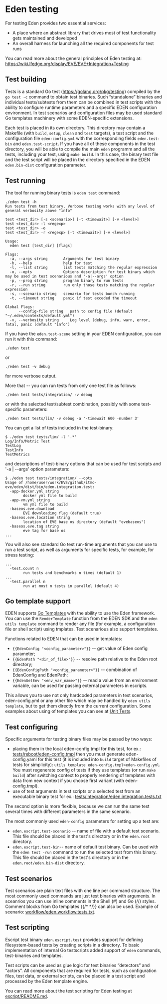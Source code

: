 # Eden testing

For testing Eden provides two essential services:

* A place where an abstract library that drives most of test functionality gets maintained and developed
* An overall harness for launching all the required components for test runs

You can read more about the general principles of Eden testing at:
https://wiki.lfedge.org/display/EVE/EVE+Integration+Testing

## Test building
Tests is a standard Go test (https://golang.org/pkg/testing) compiled by the `go test -c` command to obtain test binaries. Such “standalone” binaries and individual tests/subtests from them can be combined in test scripts with the ability to configure runtime parameters and a specific EDEN configuration environment. In test scenarios and configuration files may be used standard Go templates machinery with some EDEN-specific extensions.

Each test is placed in its own directory. This directory may contain a Makefile (with `build`, `setup`, `clean` and `test` targets), a test script and the configuration file `eden-config.yml` with the corresponding fields `eden.test-bin` and `eden.test-script`. If you have all of these components in the test directory, you will be able to compile the main `eden` programm and all the tests, including your test, using `make build`. In this case, the binary test file and the test script will be placed in the directory specified in the EDEN `eden.bin-dist` configuration parameter.

## Test running
The tool for running binary tests is `eden test` command:
```
./eden test -h
Run tests from test binary. Verbose testing works with any level of general verbosity above "info"

test <test_dir> [-s <scenario>] [-t <timewait>] [-v <level>]
test <test_dir> -l <regexp>
test <test_dir> -o
test <test_dir> -r <regexp> [-t <timewait>] [-v <level>]

Usage:
  eden test [test_dir] [flags]

Flags:
  -a, --args string       Arguments for test binary
  -h, --help              help for test
  -l, --list string       list tests matching the regular expression
  -o, --opts              Options description for test binary which may be used in test scenarious and '-a|--args' option
  -p, --prog string       program binary to run tests
  -r, --run string        run only those tests matching the regular expression
  -s, --scenario string   scenario for tests bunch running
  -t, --timeout string    panic if test exceded the timeout

Global Flags:
      --config-file string   path to config file (default "~/.eden/contexts/default.yml")
  -v, --verbosity string     Log level (debug, info, warn, error, fatal, panic (default "info")
```
If you have the `eden.test-scene` setting in your EDEN configuration, you can run it with this command:
```
./eden test
```
or
```
./eden test -v debug
```
for more verbose output.

More that -- you can run tests from only one test file as follows:
```
./eden test tests/integration/ -v debug
```
or with the selected test/subtest combination, possibly with some test-specific parameters:
```
./eden test tests/lim/ -v debug -a '-timewait 600 -number 3'
```
You can get a list of tests included in the test-binary:
```
$ ./eden test tests/lim/ -l '.*'
Log/Info/Metric Test
TestLog
TestInfo
TestMetrics
```
and descriptions of test-binary options that can be used for test scripts and '-a | --args' option parameters:
```
$ ./eden test tests/integration/ --opts
Usage of /home/user/work/EVE/github/itmo-eve/eden/dist/bin/eden.integration.test:
  -app-docker.yml string
    	docker yml file to build
  -app-vm.yml string
    	vm yml file to build
  -baseos.eve.download
    	EVE downloading flag (default true)
  -baseos.eve.location string
    	location of EVE base os directory (default "evebaseos")
  -baseos.eve.tag string
    	eve tag for base os
...
```
You will also see standard Go test run-time arguments that you can use to run a test script, as well as arguments for specific tests, for example, for stress testing:
```
...
  -test.count n
    	run tests and benchmarks n times (default 1)
...
  -test.parallel n
    	run at most n tests in parallel (default 4)
```

## Go template support

EDEN supports [Go Templates](https://golang.org/pkg/text/template) with the ability to use the Eden framework. You can use the `RenderTemplate` function from the EDEN SDK and the `eden utils template` command to render any file (for example, a configuration file or shell script) using tmplates. Test scenarious also support templates.

Functions related to EDEN that can be used in templates:
* `{{EdenConfig "<config_parameter>"}}` -- get value of Eden config parameter;
* `{{EdenPath "<dir_of_file>"}}` -- resolve path relative to the Eden root directory;
* `{{EdenConfigPath "<config_parameter>"}}` -- combination of EdenConfig and EdenPath;
* `{{EdenGetEnv "<env_var_name>"}}` -- read a value from an environment variable,  can be used for passing external parameters in escripts.

This allows you to use not only hardcoded parameters in test scenarios, eden-config.yml or any other file which may be handled by `eden utils template`, but to get them directly from the current configuration. Some examples about using of templates you can see at [Unit Tests](tests/units/).

## Test configuring

Specific arguments for testing binary files may be passed by two ways:

* placing them in the local eden-config.tmpl for this test, for ex.:
[tests/reboot/eden-config.tmpl](../tests/reboot/eden-config.tmpl)
then you must generate eden-config.yaml for this test (it is included into `build` target of Makefiles of tests for simplicity):
`utils template eden-config.tmpl>eden-config.yml`. You must regenerate config of tests if they use templates (or run `make build`) after switching context to properly rendering of templates with data from new context if you choose first variant (with eden-config.tmpl).
* use of test arguments in test scripts or a selected test from an executable binary test for ex.:
[tests/integration/eden.integration.tests.txt](../tests/integration/eden.integration.tests.txt)

The second option is more flexible, because we can run the same test several times with different parameters in the same scenario.

The most commonly used `eden-config` parameters for setting up a test are:

* `eden.escript.test-scenario` -- name of file with a default test scenario. This file should be placed in the test's directory or in the `eden.root` directory.
* `eden.escript.test-bin`-- name of default test binary. Can be used with the `eden test -run` command to run the selected test from this binary. This file should be placed in the test's directory or in the `eden.root/eden.bin-dist` directory.


## Test scenarios

Test scenarios are plain text files with one line per command structure. The most commonly used commands are just test binaries with arguments. In sceanrios you can use inline comments in the Shell (#) and Go (//) styles. Comment blocks from Go templates {{/* */}} can also be used. Example of scenario: [workflow/eden.workflow.tests.txt](workflow/eden.workflow.tests.txt).

## Test scripting

Escript test binary `eden.escript.test` provides support for defining filesystem-based tests by creating scripts in a directory.
To basic implementation of internal Go testscripts added support of `eden` commands, test-binaries and templates.

Test scripts can be used as glue logic for test binaries “detectors” and “actors”. All components that are required for tests,
such as configuration files, test data, or external scripts, can be placed in a test script and processed by the Eden template engine.

You can read more about the test scripting for Eden testing at [escript/README.md](escript/README.md).
